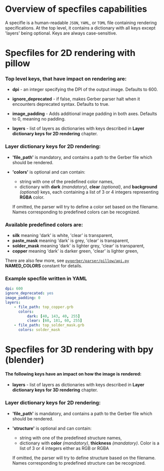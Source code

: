# Overview of specfiles capabilities

A specifle is a human-readable `JSON`, `YAML`, or `TOML` file containing rendering specifications. At the top level, it contains a dictionary with all keys except 'layers' being optional. Keys are always case-sensitive.

# Specfiles for 2D rendering with pillow

### Top level keys, that have impact on rendering are:

-   **dpi** - an integer specifying the DPI of the output image. Defaults to 600.

-   **ignore_deprecated** - if false, makes Gerber parser halt when it encounters deprecated syntax. Defaults to true.

-   **image_padding** - Adds additional image padding in both axes. Defaults to 0, meaning no padding.

-   **layers** - list of layers as dictionaries with keys described in **Layer dictionary keys for 2D rendering** chapter.

### Layer dictionary keys for 2D rendering:

-   **'file_path'** is mandatory, and contains a path to the Gerber file which should be rendered.

-   **'colors'** is optional and can contain:

    -   string with one of the predefined color names,
    -   dictionary with **dark** _(mandatory)_, **clear** _(optional)_, and **background** _(optional)_ keys, each containing a list of 3 or 4 integers representing **RGBA** color.

    If omitted, the parser will try to define a color set based on the filename. Names corresponding to predefined colors can be recognized.

### Available predefined colors are:

-   **silk** meaning 'dark' is white, 'clear' is transparent,
-   **paste_mask** meaning 'dark' is grey, 'clear' is transparent,
-   **solder_mask** meaning 'dark' is lighter grey, 'clear' is transparent,
-   **copper** meaning 'dark' is darker green, 'clear' is lighter green,

There are also few more, see [`pygerber/parser/pillow/api.py`](https://github.com/Argmaster/pygerber/blob/main/pygerber/parser/pillow/api.py#L20) **NAMED_COLORS** constant for details.

### Example specfile written in YAML

```yaml
dpi: 600
ignore_deprecated: yes
image_padding: 0
layers:
    - file_path: top_copper.grb
      colors:
          dark: [40, 143, 40, 255]
          clear: [60, 181, 60, 255]
    - file_path: top_solder_mask.grb
      colors: solder_mask
```

# Specfiles for 3D rendering with bpy (blender)

#### The following keys have an impact on how the image is rendered:

-   **layers** - list of layers as dictionaries with keys described in **Layer dictionary keys for 3D rendering** chapter.

### Layer dictionary keys for 2D rendering:

-   **'file_path'** is mandatory, and contains a path to the Gerber file which should be rendered.

-   **'structure'** is optional and can contain:

    -   string with one of the predefined structure names,
    -   dictionary with **color** _(mandatory)_, **thickness** _(mandatory)_. Color is a list of 3 or 4 integers either as RGB or RGBA

    If omitted, the parser will try to define structure based on the filename. Names corresponding to predefined structure can be recognized.